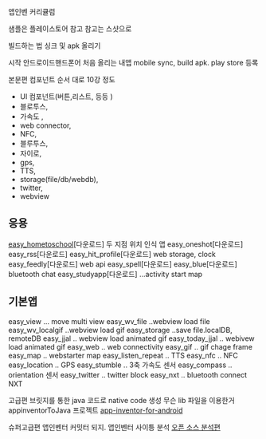 
앱인벤 커리큘럼

샘플은 플레이스토어 참고
참고는 스샷으로

빌드하는 법
싱크 및 apk 올리기

시작
안드로이드핸드폰어 처음 올리는 내앱
mobile sync, build apk. play store 등록

본문편
컴포넌트 순서 대로
10강 정도
- UI 컴포넌트(버튼,리스트, 등등 )
- 블로투스,
- 가속도 ,
- web connector,
- NFC,
- 블루투스,
- 자이로,
- gps,
- TTS,
- storage(file/db/webdb),
- twitter,
- webview


## 응용
[easy_hometoschool](appinven/easy_hometoschool.md)[다운로드] 두 지점 위치 인식 앱
easy_oneshot[다운로드]
easy_rss[다운로드]
easy_hit_profile[다운로드]  web storage, clock
easy_feedly[다운로드] web api
easy_spell[다운로드]
easy_blue[다운로드] bluetooth chat
easy_studyapp[다운로드]  ...activity start map

## 기본앱
easy_view ... move multi view
easy_wv_file ..webview load file
easy_wv_localgif ..webview load gif
easy_storage  ..save file.localDB, remoteDB
easy_jjal .. webview load animated gif
easy_today_jjal .. webivew load animated gif
easy_web .. web connectivity
easy_gif .. gif chage frame
easy_map .. webstarter map
easy_listen_repeat .. TTS
easy_nfc .. NFC
easy_location .. GPS
easy_stumble .. 3축 가속도 센서
easy_compass .. orientation 센서
easy_twitter .. twitter block
easy_nxt .. bluetooth connect NXT



고급편
브릿지를 통한 java 코드로 native code 생성
무슨 lib 파일을 이용한거 
appinventorToJava 프로젝트
[app-inventor-for-android](https://code.google.com/p/app-inventor-for-android/)

슈퍼고급편
앱인벤터 커밋터 되지.
앱인벤터 사이틍 분석
[오픈 소스 분석편](appinventor.md)




